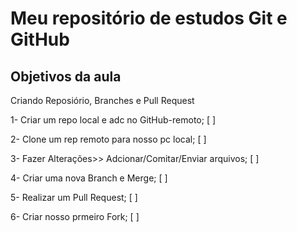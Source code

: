 
# Meu repositório de estudos Git e GitHub

## Objetivos da aula 

Criando Reposiório, Branches e Pull Request

1- Criar um repo local e adc no GitHub-remoto; [ ]

2- Clone um rep remoto para nosso pc local; [ ] 

3- Fazer Alterações>> Adcionar/Comitar/Enviar arquivos; [ ]

4- Criar uma nova Branch e Merge; [ ] 

5- Realizar um Pull Request; [ ]

6- Criar nosso prmeiro Fork; [ ] 